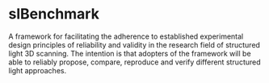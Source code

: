 # slBenchmark

A framework for facilitating the adherence to established experimental design principles of reliability and validity in the research field of structured light 3D scanning. The intention is that adopters of the framework will be able to reliably propose, compare, reproduce and verify different structured light approaches.
